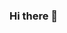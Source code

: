 ### Hi there 👋

<!--
Passionate about harnessing the power of technology to drive positive change, I am Rahul Kumar Shah, a dedicated Electrical/Image Processing Engineer with a strong background in developing and applying innovative algorithms for generating and processing digital images. With four years of professional experience under my belt, I am committed to contributing my technical expertise to cutting-edge projects in the realm of image processing.

## Education

My academic journey has led me to pursue a Master's degree in Electrical Engineering at South Dakota State University (SDSU) with an anticipated graduation date in December 2023. My academic focus encompasses a diverse range of fields, including Image Processing, Remote Sensing, Geospatial Analysis, GIS (Geographic Information Systems), Medical Imaging, Phenology, and Data Analysis. Through my time at SDSU, I have engaged in rigorous coursework and valuable hands-on experiences, which have allowed me to develop a comprehensive skill set in advanced image processing, remote sensing engineering, optical sensors, and digital image processing.

## Skills

- 🔍 **Geospatial Intelligence and Image Processing:** My expertise encompasses raster and vector data analysis, satellite imagery analysis, atmospheric correction, and remote sensing techniques. I excel in interpreting spatial context and employing camera-based approaches and image classification for comprehensive insights.

- 🛰️ **Geospatial Software:** Proficient in a range of tools including ENVI, SeaDAS, Google Earth Pro, GDAL, eMotion, Pix4D, ArcGIS, QGIS, and HDFView, enabling efficient data manipulation and analysis.

- 🌐 **Technical Proficiency:** My capabilities extend to radiative transfer models like MODTRAN, engineering tools such as Simulink and Arduino, as well as languages like MATLAB, Python (Numpy,SciKt), C, C++, R, and Linux scripting.

- 📈 **Statistical Insights:** I am well-versed in time series analysis, parametric, and non-parametric statistics, enabling data-driven decision-making.

- 📊 **Reporting and Communication:** Proficient in Microsoft Office Suite and LaTeX, I am skilled in presenting technical information in a clear and concise manner.

I am driven by the belief that image processing technology can shape a better future, and I am eager to collaborate with like-minded professionals and organizations to bring about meaningful change. Let's connect and explore how my skills and passion can contribute to transformative projects.

Feel free to reach out for collaborations and discussions.

-->
